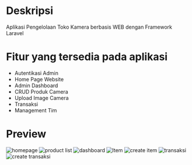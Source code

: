# Deskripsi
Aplikasi Pengelolaan Toko Kamera berbasis WEB dengan Framework Laravel

# Fitur yang tersedia pada aplikasi
- Autentikasi Admin
- Home Page Website
- Admin Dashboard
- CRUD Produk Camera
- Upload Image Camera
- Transaksi
- Management Tim

# Preview
![homepage](https://user-images.githubusercontent.com/66194865/194686877-366b13a2-b975-4a60-a17f-866df6d4237f.jpg)
![product list](https://user-images.githubusercontent.com/66194865/194686878-222cc8ec-d0b0-4493-9114-e54e396fae8f.jpg)
![dashboard](https://user-images.githubusercontent.com/66194865/194686879-4088507b-d968-4a1d-892a-4e442de41b9c.jpg)
![Item](https://user-images.githubusercontent.com/66194865/194686883-1ead29d1-f712-4e35-ad17-153d14884ca5.jpg)
![create item](https://user-images.githubusercontent.com/66194865/194686887-859fb855-2903-47ac-af55-4d95dadac9ed.jpg)
![transaksi](https://user-images.githubusercontent.com/66194865/194686890-dbdf7155-017b-442a-9e9c-1a5d7974aad5.jpg)
![create transaksi](https://user-images.githubusercontent.com/66194865/194686895-4dc7d800-2a8f-482b-ac4a-1ec24fe2b82b.jpg)
